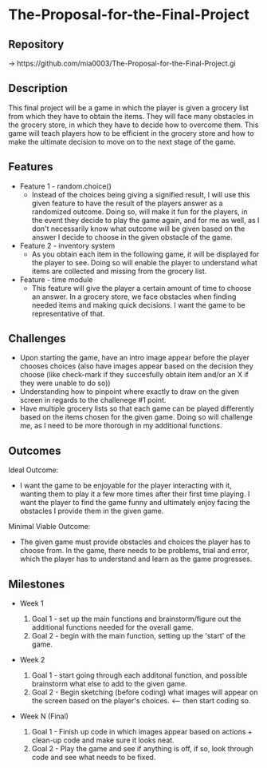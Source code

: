 # The-Proposal-for-the-Final-Project

## Repository
<Link to your project's public GitHub respository> -> https://github.com/mia0003/The-Proposal-for-the-Final-Project.gi

## Description
This final project will be a game in which the player is given a grocery list from which they have to obtain the items. They will face many obstacles in the grocery store, in which they have to decide how to overcome them. This game will teach players how to be efficient in the grocery store and how to make the ultimate decision to move on to the next stage of the game.


## Features
- Feature 1 - random.choice() 
	- Instead of the choices being giving a signified result, I will use this given feature to have the result of the players answer as a randomized outcome. Doing so, will make it fun for the players, in the event they decide to play the game again, and for me as well, as I don't necessarily know what outcome will be given based on the answer I decide to choose in the given obstacle of the game.
- Feature 2 - inventory system
	- As you obtain each item in the following game, it will be displayed for the player to see. Doing so will enable the player to understand what items are collected and missing from the grocery list.
- Feature - time module 
	- This feature will give the player a certain amount of time to choose an answer. In a grocery store, we face obstacles when finding needed items and making quick decisions. I want the game to be representative of that. 

## Challenges
- Upon starting the game, have an intro image appear before the player chooses choices (also have images appear based on the decision they choose (like check-mark if they succesfully obtain item and/or an X if they were unable to do so))
- Understanding how to pinpoint where exactly to draw on the given screen in regards to the challenege #1 point.
- Have multiple grocery lists so that each game can be played differently based on the items chosen for the given game. Doing so will challenge me, as I need to be more thorough in my additional functions.
  
## Outcomes
Ideal Outcome:
- I want the game to be enjoyable for the player interacting with it, wanting them to play it a few more times after their first time playing. I want the player to find the game funny and ultimately enjoy facing the obstacles I provide them in the given game.

Minimal Viable Outcome:
- The given game must provide obstacles and choices the player has to choose from. In the game, there needs to be problems, trial and error, which the player has to understand and learn as the game progresses.

## Milestones

- Week 1
  1. Goal 1 - set up the main functions and brainstorm/figure out the additional functions needed for the overall game.
  2. Goal 2 - begin with the main function, setting up the 'start' of the game.

- Week 2
  1. Goal 1 - start going through each additonal function, and possible brainstorm what else to add to the given game.
  2. Goal 2 - Begin sketching (before coding) what images will appear on the screen based on the player's choices. <-- then start coding so.

- Week N (Final)
  1. Goal 1 - Finish up code in which images appear based on actions + clean-up code and make sure it looks neat.
  2. Goal 2 - Play the game and see if anything is off, if so, look through code and see what needs to be fixed.
